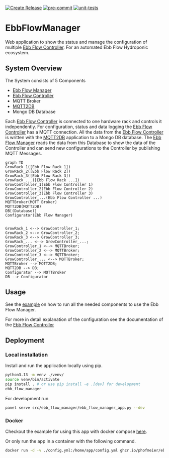 [![Create Release](https://github.com/phofmeier/EbbFlowManager/actions/workflows/release.yml/badge.svg)](https://github.com/phofmeier/EbbFlowManager/actions/workflows/release.yml)
[![pre-commit](https://github.com/phofmeier/EbbFlowManager/actions/workflows/pre-commit.yml/badge.svg)](https://github.com/phofmeier/EbbFlowManager/actions/workflows/pre-commit.yml)
[![unit-tests](https://github.com/phofmeier/EbbFlowManager/actions/workflows/unit-tests.yml/badge.svg)](https://github.com/phofmeier/EbbFlowManager/actions/workflows/unit-tests.yml)

# EbbFlowManager

Web application to show the status and manage the configuration of multiple [Ebb Flow Controller](https://github.com/phofmeier/EbbFlowControl). For an automated Ebb Flow Hydroponic ecosystem.

## System Overview

The System consists of 5 Components

 - [Ebb Flow Manager](https://github.com/phofmeier/EbbFlowManager)
 - [Ebb Flow Controller](https://github.com/phofmeier/EbbFlowControl)
 - MQTT Broker
 - [MQTT2DB](https://github.com/phofmeier/mqtt2db)
 - Mongo DB Database

Each [Ebb Flow Controller](https://github.com/phofmeier/EbbFlowControl) is connected to one hardware rack and controls it independently. For configuration, status and data logging the [Ebb Flow Controller](https://github.com/phofmeier/EbbFlowControl) has a MQTT connection. All the data from the [Ebb Flow Controller](https://github.com/phofmeier/EbbFlowControl) is written with the [MQTT2DB](https://github.com/phofmeier/mqtt2db) application to a Mongo DB database. The [Ebb Flow Manager](https://github.com/phofmeier/EbbFlowManager) reads the data from this Database to show the data of the Controller and can send new configurations to the Controller by publishing MQTT Messages. 

```mermaid
graph TD
GrowRack_1([Ebb Flow Rack 1])
GrowRack_2([Ebb Flow Rack 2])
GrowRack_3([Ebb Flow Rack 3])
GrowRack_...([Ebb Flow Rack ...])
GrowController_1(Ebb Flow Controller 1)
GrowController_2(Ebb Flow Controller 2)
GrowController_3(Ebb Flow Controller 3)
GrowController_...(Ebb Flow Controller ...)
MQTTBroker(MQTT Broker)
MQTT2DB(MQTT2DB)
DB[(Database)]
Configurator(Ebb Flow Manager)


GrowRack_1 <--> GrowController_1;
GrowRack_2 <--> GrowController_2;
GrowRack_3 <--> GrowController_3;
GrowRack_... <--> GrowController_...;
GrowController_1 <--> MQTTBroker;
GrowController_2 <--> MQTTBroker;
GrowController_3 <--> MQTTBroker;
GrowController_... <--> MQTTBroker;
MQTTBroker --> MQTT2DB;
MQTT2DB --> DB;
Configurator --> MQTTBroker
DB --> Configurator
```

## Usage

See the [example](example/README.md) on how to run all the needed components to use the Ebb Flow Manager. 

For more in detail explanation of the configuration see the documentation of the [Ebb Flow Controller](https://github.com/phofmeier/EbbFlowControl) 

## Deployment

### Local installation

Install and run the application locally using pip.

```sh
python3.13 -m venv ./venv/
source venv/bin/activate
pip install . # or use pip install -e .[dev] for development
ebb_flow_manager
```

For development run

```sh
panel serve src/ebb_flow_manager/ebb_flow_manager_app.py --dev
```

### Docker

Checkout the example for using this app with docker compose [here](example/README.md).

Or only run the app in a container with the following command.

```sh
docker run -d -v ./config.yml:/home/app/config.yml ghcr.io/phofmeier/ebbflowmanager:latest
```
